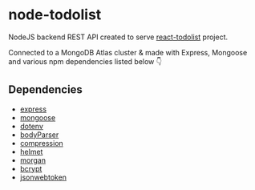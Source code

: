 # node-todolist

NodeJS backend REST API created to serve [react-todolist](https://github.com/maclaude/react-todolist) project.

Connected to a MongoDB Atlas cluster & made with Express, Mongoose and various npm dependencies listed below 👇

## Dependencies

- [express](https://www.npmjs.com/package/express)
- [mongoose](https://www.npmjs.com/package/mongoose)
- [dotenv](https://www.npmjs.com/package/dotenv)
- [bodyParser](https://www.npmjs.com/package/body-parser)
- [compression](https://www.npmjs.com/package/compression)
- [helmet](https://www.npmjs.com/package/helmet)
- [morgan](https://www.npmjs.com/package/morgan)
- [bcrypt](https://www.npmjs.com/package/bcrypt)
- [jsonwebtoken](https://www.npmjs.com/package/jsonwebtoken)
